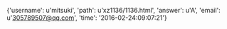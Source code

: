 {'username': u'mitsuki', 'path': u'xz1136/1136.html', 'answer': u'A', 'email': u'305789507@qq.com', 'time': '2016-02-24:09:07:21'}